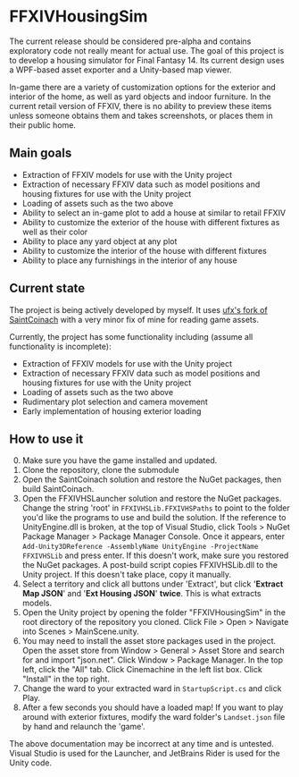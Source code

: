 # FFXIVHousingSim
The current release should be considered pre-alpha and contains exploratory code not really meant for actual use.
The goal of this project is to develop a housing simulator for Final Fantasy 14. Its current design uses a WPF-based asset exporter and a Unity-based map viewer.

In-game there are a variety of customization options for the exterior and interior of the home, as well as yard objects and indoor furniture. In the current retail version of FFXIV, there is no ability to preview these items unless someone obtains them and takes screenshots, or places them in their public home.

## Main goals
- Extraction of FFXIV models for use with the Unity project
- Extraction of necessary FFXIV data such as model positions and housing fixtures for use with the Unity project
- Loading of assets such as the two above
- Ability to select an in-game plot to add a house at similar to retail FFXIV
- Ability to customize the exterior of the house with different fixtures as well as their color
- Ability to place any yard object at any plot
- Ability to customize the interior of the house with different fixtures
- Ability to place any furnishings in the interior of any house

## Current state
The project is being actively developed by myself. It uses [ufx's fork of SaintCoinach](https://github.com/ufx/SaintCoinach) with a very minor fix of mine for reading game assets.

Currently, the project has some functionality including (assume all functionality is incomplete):
- Extraction of FFXIV models for use with the Unity project
- Extraction of necessary FFXIV data such as model positions and housing fixtures for use with the Unity project
- Loading of assets such as the two above
- Rudimentary plot selection and camera movement
- Early implementation of housing exterior loading

## How to use it
0. Make sure you have the game installed and updated.
1. Clone the repository, clone the submodule
2. Open the SaintCoinach solution and restore the NuGet packages, then build SaintCoinach.
3. Open the FFXIVHSLauncher solution and restore the NuGet packages.
Change the string 'root' in `FFXIVHSLib.FFXIVHSPaths` to point to the folder you'd like the programs to use and build the solution.
If the reference to UnityEngine.dll is broken, at the top of Visual Studio, click Tools > NuGet Package Manager > Package Manager Console. Once it appears, enter `Add-Unity3DReference -AssemblyName UnityEngine -ProjectName FFXIVHSLib` and press enter. If this doesn't work, make sure you restored the NuGet packages.
A post-build script copies FFXIVHSLib.dll to the Unity project. If this doesn't take place, copy it manually.
4. Select a territory and click all buttons under 'Extract', but click '__Extract Map JSON__' and '__Ext Housing JSON__' __twice__. This is what extracts models.
5. Open the Unity project by opening the folder "FFXIVHousingSim" in the root directory of the repository you cloned. Click File > Open > Navigate into Scenes > MainScene.unity.
6. You may need to install the asset store packages used in the project. Open the asset store from Window > General > Asset Store and search for and import "json.net".
Click Window > Package Manager. In the top left, click the "All" tab. Click Cinemachine in the left list box. Click "Install" in the top right.
6. Change the ward to your extracted ward in `StartupScript.cs` and click Play.
6. After a few seconds you should have a loaded map! If you want to play around with exterior fixtures, modify the ward folder's `Landset.json` file by hand and relaunch the 'game'.

The above documentation may be incorrect at any time and is untested. Visual Studio is used for the Launcher, and JetBrains Rider is used for the Unity code.
